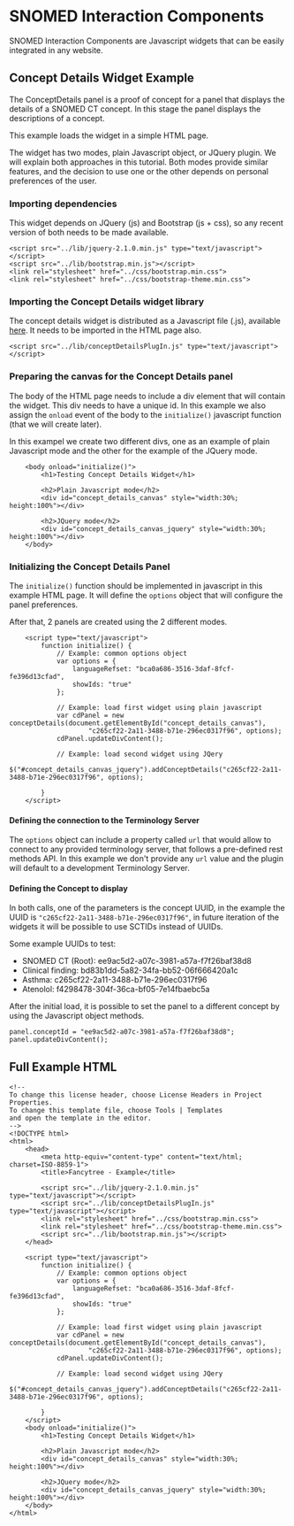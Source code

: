 # SNOMED Interaction Components

SNOMED Interaction Components are Javascript widgets that can be easily integrated in any website.

## Concept Details Widget Example

The ConceptDetails panel is a proof of concept for a panel that displays the details of a SNOMED CT concept. In this stage the panel displays the descriptions of a concept.

This example loads the widget in a simple HTML page.

The widget has two modes, plain Javascript object, or JQuery plugin. We will explain both approaches in this tutorial. Both modes provide similar features, and the decision to use one or the other depends on personal preferences of the user.

### Importing dependencies

This widget depends on JQuery (js) and Bootstrap (js + css), so any recent version of both needs to be made available.

```
<script src="../lib/jquery-2.1.0.min.js" type="text/javascript"></script>
<script src="../lib/bootstrap.min.js"></script>
<link rel="stylesheet" href="../css/bootstrap.min.css">
<link rel="stylesheet" href="../css/bootstrap-theme.min.css">
```

### Importing the Concept Details widget library

The concept details widget is distributed as a Javascript file (.js), available [here](https://github.com/termMed/snomed-interaction-components/raw/master/lib/conceptDetailsPlugIn.js). It needs to be imported in the HTML page also.

```
<script src="../lib/conceptDetailsPlugIn.js" type="text/javascript"></script>
```

### Preparing the canvas for the Concept Details panel

The body of the HTML page needs to include a div element that will contain the widget. This div needs to have a unique id. In this example we also assign the `onload` event of the body to the `initialize()` javascript function (that we will create later).

In this exampel we create two different divs, one as an example of plain Javascript mode and the other for the example of the JQuery mode.

```
    <body onload="initialize()">
        <h1>Testing Concept Details Widget</h1>

        <h2>Plain Javascript mode</h2>
        <div id="concept_details_canvas" style="width:30%; height:100%"></div>

        <h2>JQuery mode</h2>
        <div id="concept_details_canvas_jquery" style="width:30%; height:100%"></div>
    </body>
```

### Initializing the Concept Details Panel

The `initialize()` function should be implemented in javascript in this example HTML page. It will define the `options` object that will configure the panel preferences.

After that, 2 panels are created using the 2 different modes.

```
    <script type="text/javascript">
        function initialize() {
            // Example: common options object
            var options = {
                languageRefset: "bca0a686-3516-3daf-8fcf-fe396d13cfad",
                showIds: "true"
            };

            // Example: load first widget using plain javascript
            var cdPanel = new conceptDetails(document.getElementById("concept_details_canvas"),
                    "c265cf22-2a11-3488-b71e-296ec0317f96", options);
            cdPanel.updateDivContent();

            // Example: load second widget using JQery
            $("#concept_details_canvas_jquery").addConceptDetails("c265cf22-2a11-3488-b71e-296ec0317f96", options);

        }
    </script>
```

#### Defining the connection to the Terminology Server

The `options` object can include a property called `url` that would allow to connect to any provided terminology server, that follows a pre-defined rest methods API. In this example we don't provide any `url` value and the plugin will default to a development Terminology Server.

#### Defining the Concept to display

In both calls, one of the parameters is the concept UUID, in the example the UUID is `"c265cf22-2a11-3488-b71e-296ec0317f96"`, in future iteration of the widgets it will be possible to use SCTIDs instead of UUIDs.

Some example UUIDs to test:

* SNOMED CT (Root): ee9ac5d2-a07c-3981-a57a-f7f26baf38d8
* Clinical finding: bd83b1dd-5a82-34fa-bb52-06f666420a1c
* Asthma: c265cf22-2a11-3488-b71e-296ec0317f96
* Atenolol: f4298478-304f-36ca-bf05-7e14fbaebc5a

After the initial load, it is possible to set the panel to a different concept by using the Javascript object methods.

```
panel.conceptId = "ee9ac5d2-a07c-3981-a57a-f7f26baf38d8";
panel.updateDivContent();
```

## Full Example HTML
```
<!--
To change this license header, choose License Headers in Project Properties.
To change this template file, choose Tools | Templates
and open the template in the editor.
-->
<!DOCTYPE html>
<html>
    <head>
        <meta http-equiv="content-type" content="text/html; charset=ISO-8859-1">
        <title>Fancytree - Example</title>

        <script src="../lib/jquery-2.1.0.min.js" type="text/javascript"></script>
        <script src="../lib/conceptDetailsPlugIn.js" type="text/javascript"></script>
        <link rel="stylesheet" href="../css/bootstrap.min.css">
        <link rel="stylesheet" href="../css/bootstrap-theme.min.css">
        <script src="../lib/bootstrap.min.js"></script>
    </head>

    <script type="text/javascript">
        function initialize() {
            // Example: common options object
            var options = {
                languageRefset: "bca0a686-3516-3daf-8fcf-fe396d13cfad",
                showIds: "true"
            };

            // Example: load first widget using plain javascript
            var cdPanel = new conceptDetails(document.getElementById("concept_details_canvas"),
                    "c265cf22-2a11-3488-b71e-296ec0317f96", options);
            cdPanel.updateDivContent();

            // Example: load second widget using JQery
            $("#concept_details_canvas_jquery").addConceptDetails("c265cf22-2a11-3488-b71e-296ec0317f96", options);

        }
    </script>
    <body onload="initialize()">
        <h1>Testing Concept Details Widget</h1>

        <h2>Plain Javascript mode</h2>
        <div id="concept_details_canvas" style="width:30%; height:100%"></div>

        <h2>JQuery mode</h2>
        <div id="concept_details_canvas_jquery" style="width:30%; height:100%"></div>
    </body>
</html>

```
